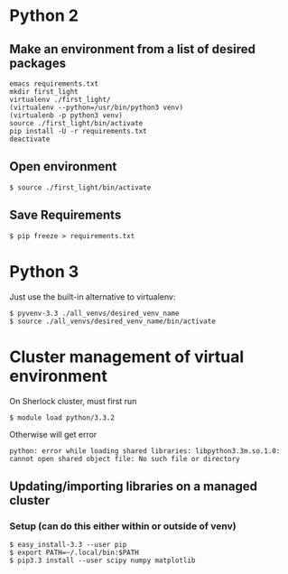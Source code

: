 
# Python 2

## Make an environment from a list of desired packages

	emacs requirements.txt
	mkdir first_light
	virtualenv ./first_light/
	(virtualenv --python=/usr/bin/python3 venv)
	(virtualenb -p python3 venv)
	source ./first_light/bin/activate
	pip install -U -r requirements.txt
	deactivate

## Open environment
	
	$ source ./first_light/bin/activate

## Save Requirements
	
	$ pip freeze > requirements.txt

# Python 3

Just use the built-in alternative to  virtualenv:

	$ pyvenv-3.3 ./all_venvs/desired_venv_name
	$ source ./all_venvs/desired_venv_name/bin/activate

# Cluster management of virtual environment

On Sherlock cluster, must first run

	$ module load python/3.3.2

Otherwise will get error

	python: error while loading shared libraries: libpython3.3m.so.1.0: cannot open shared object file: No such file or directory

## Updating/importing libraries on a managed cluster

### Setup (can do this either within or outside of venv)

	$ easy_install-3.3 --user pip
	$ export PATH=~/.local/bin:$PATH
	$ pip3.3 install --user scipy numpy matplotlib

